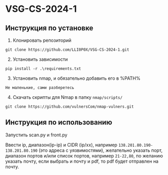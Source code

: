 # VSG-CS-2024-1

## Инструкция по установке

1) Клонировать репозиторий

`git clone https://github.com/LLI0P0X/VSG-CS-2024-1.git`

2) Установить зависимости

`pip install -r .\requirements.txt`

3) Установить nmap, и обязательно добавить его в %PATH%

`Не маленькие, сами разберетесь`

4) Скачать скрипты для Nmap в папку `nmap/scripts/`

`git clone https://github.com/vulnersCom/nmap-vulners.git`

## Инструкция по использованию

Запустить scan.py и front.py

Ввести ip, диапазон(ip-ip) и CIDR (ip/xx), например `138.201.80.190-138.201.80.190` (это адреса с уязвимостями),
желательно указать порт, диапазон портов и/или список портов, например `21-22,80`, по желанию указать почту, если
выбрать и почту и pdf, то pdf будет отправлен на почту.
